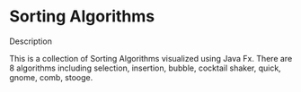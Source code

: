 
# Sorting Algorithms
Description
 
 This is a collection of Sorting Algorithms visualized using Java Fx. There are 8 algorithms including selection, insertion, bubble, cocktail shaker, quick, gnome, comb, stooge.
